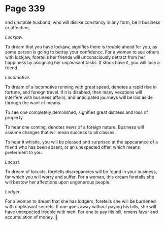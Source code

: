 # Page 339
and unstable husband, who will dislike constancy in any form,
be it business or affection,


_Lockjaw_.


To dream that you have lockjaw, signifies there is trouble ahead
for you, as some person is going to betray your confidence.
For a woman to see others with lockjaw, foretells her friends will
unconsciously detract from her happiness by assigning her unpleasant tasks.
If stock have it, you will lose a friend.


_Locomotive_.


To dream of a locomotive running with great speed, denotes a rapid rise
in fortune, and foreign travel. If it is disabled, then many vexations
will interfere with business affairs, and anticipated journeys will be laid
aside through the want of means.


To see one completely demolished, signifies great distress
and loss of property.


To hear one coming, denotes news of a foreign nature.
Business will assume changes that will mean success to all classes.


To hear it whistle, you will be pleased and surprised at the appearance
of a friend who has been absent, or an unexpected offer, which means
preferment to you.


_Locust_.


To dream of locusts, foretells discrepancies will be found
in your business, for which you will worry and suffer.
For a woman, this dream foretells she will bestow her affections
upon ungenerous people.


_Lodger_.


For a woman to dream that she has lodgers, foretells she will
be burdened with unpleasant secrets. If one goes away without
paying his bills, she will have unexpected trouble with men.
For one to pay his bill, omens favor and accumulation of money.
